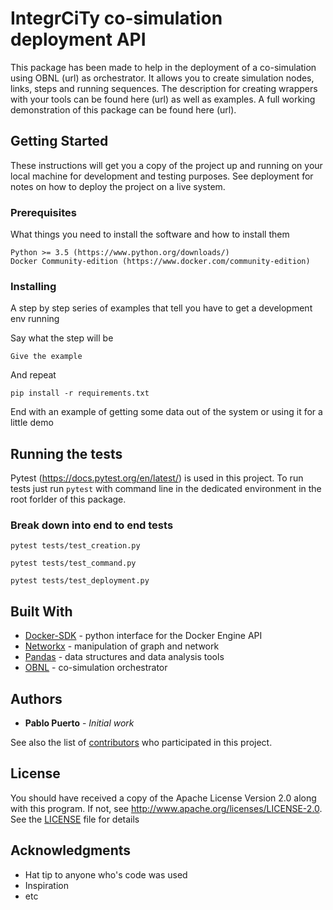 # IntegrCiTy co-simulation deployment API

This package has been made to help in the deployment of a co-simulation using OBNL (url) as orchestrator.
It allows you to create simulation nodes, links, steps and running sequences.
The description for creating wrappers with your tools can be found here (url) as well as examples.
A full working demonstration of this package can be found here (url).

## Getting Started

These instructions will get you a copy of the project up and running on your local machine for development and testing purposes.
See deployment for notes on how to deploy the project on a live system.

### Prerequisites

What things you need to install the software and how to install them

```
Python >= 3.5 (https://www.python.org/downloads/)
Docker Community-edition (https://www.docker.com/community-edition)
```

### Installing

A step by step series of examples that tell you have to get a development env running

Say what the step will be

```
Give the example
```

And repeat

```
pip install -r requirements.txt
```

End with an example of getting some data out of the system or using it for a little demo

## Running the tests

Pytest (https://docs.pytest.org/en/latest/) is used in this project.
To run tests just run `pytest` with command line in the dedicated environment in the root forlder of this package.

### Break down into end to end tests

```
pytest tests/test_creation.py
```

```
pytest tests/test_command.py
```

```
pytest tests/test_deployment.py
```

## Built With

* [Docker-SDK](http://docker-py.readthedocs.io/en/stable/) - python interface for the Docker Engine API
* [Networkx](https://networkx.github.io/) - manipulation of graph and network
* [Pandas](https://pandas.pydata.org/) - data structures and data analysis tools
* [OBNL](https://github.com/IntegrCiTy/obnl) - co-simulation orchestrator

## Authors

* **Pablo Puerto** - *Initial work*

See also the list of [contributors](https://github.com/your/project/contributors) who participated in this project.

## License

You should have received a copy of the Apache License Version 2.0 along with this program.
If not, see http://www.apache.org/licenses/LICENSE-2.0.
See the [LICENSE](LICENSE) file for details

## Acknowledgments

* Hat tip to anyone who's code was used
* Inspiration
* etc


